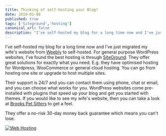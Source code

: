 ```yaml
---
title: Thinking of self-hosting your Blog?
date: 2019-01-08
published: true
tags: ['Siteground','hosting']
canonical_url: false
description: "I've self-hosted my blog for a long time now and I've just migrated my wife's website from [Weebly](https://www.weebly.com) to self-hosted. For general purpose WordPress websites, I've found the best hosting is through [SiteGround](https://www.siteground.co.uk/index.htm?afcode=69eb60ca183b5e801f806be97490c807). They offer great solutions for exactly what you need. E.g. they have optimised hosting for Wordpress, WooCommerce or general cloud hosting. You can go from hosting one site or upgrade to host multiple sites."
---
```


I've self-hosted my blog for a long time now and I've just migrated my wife's website from [Weebly](https://www.weebly.com) to self-hosted. For general purpose WordPress websites, I've found the best hosting is through [SiteGround](https://www.siteground.co.uk/index.htm?afcode=69eb60ca183b5e801f806be97490c807). They offer great solutions for exactly what you need. E.g. they have optimised hosting for Wordpress, WooCommerce or general cloud hosting. You can go from hosting one site or upgrade to host multiple sites.

Their support is 24/7 and you can contact them using phone, chat or email, and you can choose what works for you. WordPress websites come pre-installed with plugins that speed up your blog and get you started with themes. If you would like to see my wife's website, then you can take a look at [Brooks Pet Sitters](https://brookspetsitters.com) to get a feel.

They offer a no-risk 30-day money back guarantee which means you can't lose.

[![Web Hosting](https://ua.siteground.co.uk/img/banners/general/comfort/pounds/468x60.gif)](https://www.siteground.com/web-hosting.htm?afbannercode=739810f958ab9e3745b56b4cc64f74d7)

